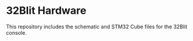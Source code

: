 # 32Blit Hardware

This repository includes the schematic and STM32 Cube files for the 32Blit console.
